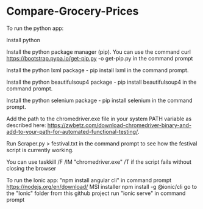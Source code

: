 # Compare-Grocery-Prices

To run the python app:

Install python 

Install the python package manager (pip). You can use the command curl https://bootstrap.pypa.io/get-pip.py -o get-pip.py in the command prompt

Install the python lxml package - pip install lxml in the command prompt.

Install the python beautifulsoup4 package - pip install beautifulsoup4 in the command prompt.

Install the python selenium package - pip install selenium in the command prompt.

Add the path to the chromedriver.exe file in your system PATH variable as described here: https://zwbetz.com/download-chromedriver-binary-and-add-to-your-path-for-automated-functional-testing/.

Run Scraper.py > festival.txt in the command prompt to see how the festival script is currently working. 

You can use taskkill /F /IM "chromedriver.exe" /T if the script fails without closing the browser

To run the Ionic app:
"npm install angular cli" in command prompt
https://nodejs.org/en/download/
MSI installer
npm install -g @ionic/cli
go to the "Ionic" folder from this github project
run "ionic serve" in command prompt
